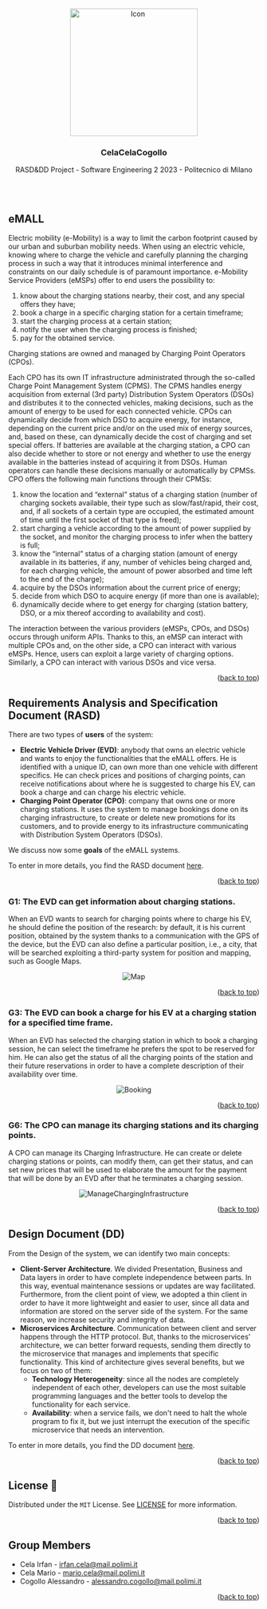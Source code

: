 <a name="readme-top"></a>

<!-- PROJECT LOGO -->
<br />
<div align="center">
  <a href="https://github.com/IrfEazy/CelaCelaCogollo">
    <img src="Images/EVIcon.png" alt="Icon" width="256">
  </a>

<h3 align="center">CelaCelaCogollo</h3>

  <p align="center">
    RASD&amp;DD Project - Software Engineering 2 2023 - Politecnico di Milano
    <br />
    <br />
  </p>
  <br />
</div>

<!-- ABOUT THE PROJECT -->
## eMALL

Electric mobility (e-Mobility) is a way to limit the carbon footprint caused by our urban and suburban mobility needs. 
When using an electric vehicle, knowing where to charge the vehicle and carefully planning the charging process in such
a way that it introduces minimal interference and constraints on our daily schedule is of paramount importance. 
e-Mobility Service Providers (eMSPs) offer to end users the possibility to:

1. know about the charging stations nearby, their cost, and any special offers they have;
2. book a charge in a specific charging station for a certain timeframe;
3. start the charging process at a certain station;
4. notify the user when the charging process is finished;
5. pay for the obtained service.

Charging stations are owned and managed by Charging Point Operators (CPOs).

Each CPO has its own IT infrastructure administrated through the so-called Charge Point Management System (CPMS). 
The CPMS handles energy acquisition from external (3rd party) Distribution System Operators (DSOs) and distributes 
it to the connected vehicles, making decisions, such as the amount of energy to be used for each connected vehicle. 
CPOs can dynamically decide from which DSO to acquire energy, for instance, depending on the current price 
and/or on the used mix of energy sources, and, based on these, can dynamically decide the cost of charging 
and set special offers. If batteries are available at the charging station, a CPO can also decide whether 
to store or not energy and whether to use the energy available in the batteries instead of acquiring it from DSOs. 
Human operators can handle these decisions manually or automatically by CPMSs. 
CPO offers the following main functions through their CPMSs:

1. know the location and “external” status of a charging station (number of charging sockets
   available, their type such as slow/fast/rapid, their cost, and, if all sockets of a certain type are
   occupied, the estimated amount of time until the first socket of that type is freed);
2. start charging a vehicle according to the amount of power supplied by the socket, and monitor
   the charging process to infer when the battery is full;
3. know the “internal” status of a charging station (amount of energy available in its batteries, if
   any, number of vehicles being charged and, for each charging vehicle, the amount of power absorbed and time left to the end of the charge);
4. acquire by the DSOs information about the current price of energy;
5. decide from which DSO to acquire energy (if more than one is available);
6. dynamically decide where to get energy for charging (station battery, DSO, or a mix thereof
   according to availability and cost).

The interaction between the various providers (eMSPs, CPOs, and DSOs) occurs through uniform APIs. 
Thanks to this, an eMSP can interact with multiple CPOs and, on the other side, a CPO can interact with various eMSPs. 
Hence, users can exploit a large variety of charging options. Similarly, a CPO can interact with various DSOs and vice versa.

<p align="right">(<a href="#readme-top">back to top</a>)</p>

## Requirements Analysis and Specification Document (RASD)

There are two types of **users** of the system:

* **Electric Vehicle Driver (EVD)**: anybody that owns an electric vehicle and wants to enjoy the functionalities that the eMALL
offers. He is identified with a unique ID, can own more than one vehicle with different specifics. 
He can check prices and positions of charging points, can receive notifications about where he is suggested to charge his
EV, can book a charge and can charge his electric vehicle.
* **Charging Point Operator (CPO)**: company that owns one or more charging stations. It uses the system to manage bookings
done on its charging infrastructure, to create or delete new promotions for its customers, and to provide energy to its infrastructure
communicating with Distribution System Operators (DSOs).

We discuss now some **goals** of the eMALL systems.

To enter in more details, you find the RASD document [here](DeliveryFolder/RASD2.pdf).

<p align="right">(<a href="#readme-top">back to top</a>)</p>

### G1: The EVD can get information about charging stations.

When an EVD wants to search for charging points where to charge his EV, he should define the position of the research:
by default, it is his current position, obtained by the system thanks to a communication with the GPS of the device, 
but the EVD can also define a particular position, i.e., a city, that will be searched exploiting a third-party system
for position and mapping, such as Google Maps.

<p align="center">
  <img src="Images/mock2.png" alt="Map"/>
</p>

<p align="right">(<a href="#readme-top">back to top</a>)</p>

### G3: The EVD can book a charge for his EV at a charging station for a specified time frame.

When an EVD has selected the charging station in which to book a charging session, he can select the timeframe he prefers
the spot to be reserved for him. He can also get the status of all the charging points of the station and their future
reservations in order to have a complete description of their availability over time.

<p align="center">
  <img src="Images/mock3.png" alt="Booking"/>
</p>

<p align="right">(<a href="#readme-top">back to top</a>)</p>

### G6: The CPO can manage its charging stations and its charging points.

A CPO can manage its Charging Infrastructure. He can create or delete charging stations or points, can modify them,
can get their status, and can set new prices that will be used to elaborate the amount for the payment that will be
done by an EVD after that he terminates a charging session.

<p align="center">
  <img src="Images/mock7.png" alt="ManageChargingInfrastructure"/>
</p>

<p align="right">(<a href="#readme-top">back to top</a>)</p>

## Design Document (DD)

From the Design of the system, we can identify two main concepts:

* **Client-Server Architecture**. We divided Presentation, Business and Data layers in order to have complete independence
between parts. In this way, eventual maintenance sessions or updates are way facilitated. Furthermore, from the
client point of view, we adopted a thin client in order to have it more lightweight and easier to user, since all
data and information are stored on the server side of the system. For the same reason, we increase security and integrity
of data.
* **Microservices Architecture**. Communication between client and server happens through the HTTP protocol. But, thanks to 
the microservices' architecture, we can better forward requests, sending them directly to the microservice
that manages and implements that specific functionality.
This kind of architecture gives several benefits, but we focus on two of them:
  * **Technology Heterogeneity**: since all the nodes are completely independent of each other, developers can use the most
  suitable programming languages and the better tools to develop the functionality for each service.
  * **Availability**: when a service fails, we don't need to halt the whole program to fix it, but we just interrupt the
  execution of the specific microservice that needs an intervention.

To enter in more details, you find the DD document [here](DeliveryFolder/DD1.pdf).

<p align="right">(<a href="#readme-top">back to top</a>)</p>

<!-- LICENSE -->
## License 📄

Distributed under the `MIT` License. See [LICENSE](LICENSE) for more information.

<p align="right">(<a href="#readme-top">back to top</a>)</p>

<!-- CONTACT -->
## Group Members

* Cela Irfan - irfan.cela@mail.polimi.it
* Cela Mario - mario.cela@mail.polimi.it
* Cogollo Alessandro - alessandro.cogollo@mail.polimi.it

<p align="right">(<a href="#readme-top">back to top</a>)</p>
